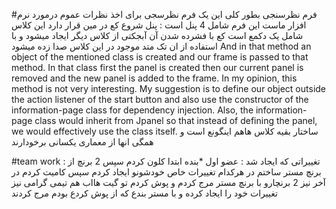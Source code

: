 #فرم نظرسنجی
 بطور کلی این یک فرم نظرسجی برای اخذ نظرات عموم درمورد نرم افزار ماست
 این فرم شامل 4 پنل است :  پنل شروع کع در مین قرار دارد این کلاس شامل یک دکمع است 
 کع با فشرده شدن آن آبجکتی از کلاس دیگر ایجاد میشود و با استفاده از ان تک متد موجود 
 در این کلاس صدا زده میشود
 And in that method an object of the mentioned class is created and our frame is passed to that method. In that class first the panel is created then our current panel is removed and the new panel is added to the frame.
 In my opinion, this method is not very interesting. My suggestion is to define our object outside the action listener of the start button and also use the constructor of the information-page class for dependency injection. Also, the information-page class would inherit from Jpanel so that instead of defining the panel, we would effectively use the class itself.
ساختار بقیه کلاس هاهم اینگونع است و همگی انها از معماری یکسانی برخودارند 

#team work :
تغییراتی که ایجاد شد : عضو اول *بنده ابتدا کلون کردم سپس 2 برنچ از برنچ مستر ساختم
در هرکدام تغییرات خاص خودشونو ایجاد کردم سپس کامیت کردم
در آخر نیز  2 برنچارو با برنچ مستر مرج کردم و پوش کردم تو گیت هااب
هم تیمی گرامی نیز تغییرات خود را ایجاد کرده و با مستر بندع که از پوش کردع بودم مرج کردند